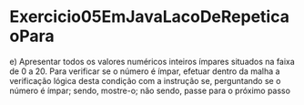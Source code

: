 # Exercicio05EmJavaLacoDeRepeticaoPara
e) Apresentar todos os valores numéricos inteiros ímpares situados na faixa de 0 a 20. 
Para verificar se o número é ímpar, efetuar dentro da malha a verificação lógica desta condição com
a instrução se, perguntando se o número é ímpar; sendo, mostre-o; não sendo, passe para o próximo passo
